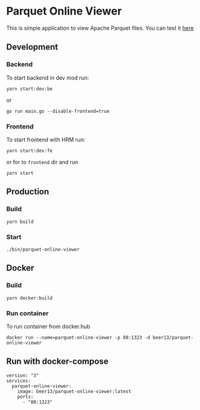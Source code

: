 # Parquet Online Viewer

This is simple application to view Apache Parquet files. 
You can test it [here](http://static.133.190.201.138.clients.your-server.de/)

## Development

### Backend
To start backend in dev mod run:
```shell
yarn start:dev:be
```
or
```shell
go run main.go --disable-frontend=true
```

### Frontend
To start frontend with HRM run:
```shell
yarn start:dev:fe
```
or for to `frontend` dir and run
```shell
yarn start
```

## Production

### Build
```shell
yarn build
```

### Start
```shell
./bin/parquet-online-viewer
```

## Docker

### Build
```shell
yarn docker:build
```

### Run container

To run container from docker.hub

```shell
docker run --name=parquet-online-viewer -p 80:1323 -d beer13/parquet-online-viewer
```

## Run with docker-compose

```shell
version: "3"
services:
  parquet-online-viewer:
    image: beer13/parquet-online-viewer:latest
    ports:
      - "80:1323"
```
